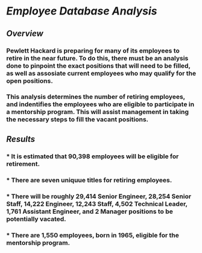 # ***Employee Database Analysis***

## *Overview*

### Pewlett Hackard is preparing for many of its employees to retire in the near future. To do this, there must be an analysis done to pinpoint the exact positions that will need to be filled, as well as assosiate current employees who may qualify for the open positions.
### This analysis determines the number of retiring employees, and indentifies the employees who are eligible to participate in a mentorship program. This will assist management in taking the necessary steps to fill the vacant positions.

## *Results*

### * It is estimated that 90,398 employees will be eligible for retirement.
### * There are seven uniquue titles for retiring employees.
### * There will be roughly 29,414 Senior Engineer, 28,254 Senior Staff,  14,222 Engineer, 12,243 Staff, 4,502 Technical Leader, 1,761 Assistant Engineer, and 2 Manager positions to be potentially vacated.
### * There are 1,550 employees, born in 1965, eligible for the mentorship program.